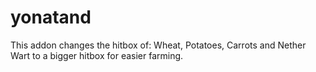 # yonatand
This addon changes the hitbox of: Wheat, Potatoes, Carrots and Nether Wart to a bigger hitbox for easier farming.
